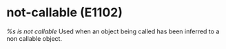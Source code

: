 # not-callable (E1102)

*%s is not callable* Used when an object being called has been inferred
to a non callable object.

